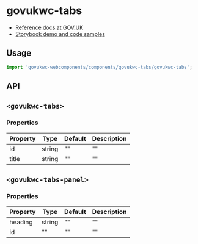 # govukwc-tabs

- [Reference docs at GOV.UK](https://design-system.service.gov.uk/components/tabs/)
- [Storybook demo and code samples](http://tgreyuk.github.io/govuk-webcomponents/storybook/?path=/story/tabs/)

## Usage

```javascript
import 'govukwc-webcomponents/components/govukwc-tabs/govukwc-tabs';
```

## API

## `<govukwc-tabs>`

### Properties

| Property  |  Type     | Default | Description |
|-----------|-----------|---------|-------------|
| id|string|""|""
| title|string|""|""| 

## `<govukwc-tabs-panel>`

### Properties

| Property  |  Type     | Default | Description |
|-----------|-----------|---------|-------------|
| heading|string|""|""
| id|""|""|""| 


